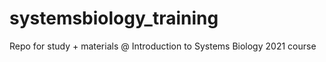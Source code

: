 # systemsbiology_training

Repo for study + materials @ Introduction to Systems Biology 2021 course
